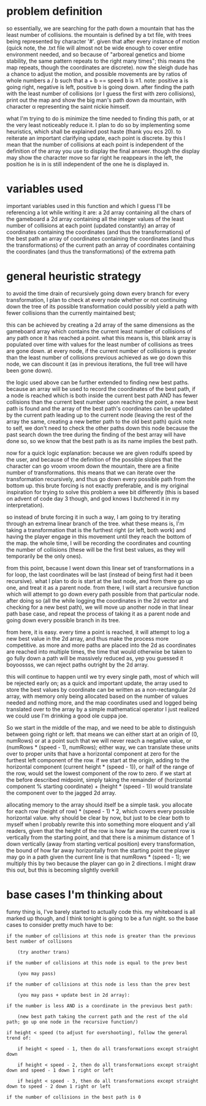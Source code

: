 # problem definition
so essentially, we are searching for the path down a mountain that has the least number of collisions. the mountain is defined by a txt file, with trees being represented by character '#'. given that after every instance of motion (quick note, the .txt file will almost not be wide enough to cover entire environment needed, and so because of "arboreal genetics and biome stability, the same pattern repeats to the right many times"; this means the map repeats, though the coordinates are discrete). now the sleigh dude has a chance to adjust the motion, and possible movements are by ratios of whole numbers a / b such that a + b == speed b is ≥1. note: positive a is going right, negative is left, positive b is going down. after finding the path with the least number of collisions (or I guess the first with zero collisions), print out the map and show the big man's path down da mountain, with character α representing the saint nickie himself.

what I'm trying to do is minimize the time needed to finding this path, or at the very least noticeably reduce it. I plan to do so by implementing some heuristics, which shall be explained post haste (thank you ecs 20). to reiterate an important clarifying update, each point is discrete. by this I mean that the number of collisions at each point is independent of the definition of the array you use to display the final answer. though the display may show the character move so far right he reappears in the left, the position he is in is still independent of the one he is displayed in.

# variables used
important variables used in this function and which I guess I'll be referencing a lot while writing it are:
    a 2d array containing all the chars of the gameboard
    a 2d array containing all the integer values of the least number of collisions at each point (updated constantly)
    an array of coordinates containing the coordinates (and thus the transformations) of the best path
    an array of coordinates containing the coordinates (and thus the transformations) of the current path
    an array of coordinates containing the coordinates (and thus the transformations) of the extrema path

# general heuristic strategy
to avoid the time drain of recursively going down every branch for every transformation, I plan to check at every node whether or not continuing down the tree of its possible transformation could possibly yield a path with fewer collisions than the currently maintained best;

this can be achieved by creating a 2d array of the same dimensions as the gameboard array which contains the current least number of collisions of any path once it has reached a point. what this means is, this blank array is populated over time with values for the least number of collisions as trees are gone down. at every node, if the current number of collisions is greater than the least number of collisions previous achieved as we go down this node, we can discount it (as in previous iterations, the full tree will have been gone down). 

the logic used above can be further extended to finding new best paths. because an array will be used to record the coordinates of the best path, if a node is reached which is both inside the current best path AND has fewer collisions than the current best number upon reaching the point, a new best path is found and the array of the best path's coordinates can be updated by the current path leading up to the current node (leaving the rest of the array the same, creating a new better path to the old best path) quick note to self, we don't need to check the other paths down this node because the past search down the tree during the finding of the best array will have done so, so we know that the best path is as its name implies the best path.

now for a quick logic explanation: because we are given rodulfs speed by the user, and because of the definition of the possible slopes that the character can go vroom vroom down the mountain, there are a finite number of transformations. this means that we can iterate over the transformation recursively, and thus go down every possible path from the bottom up. this brute forcing is not exactly preferable, and is my original inspiration for trying to solve this problem a wee bit differently (this is based on advent of code day 3 though, and god knows I butchered it in my interpretation). 

so instead of brute forcing it in such a way, I am going to try iterating through an extrema linear branch of the tree. what these means is, I'm taking a transformation that is the furthest right (or left, both work) and having the player engage in this movement until they reach the bottom of the map. the whole time, I will be recording the coordinates and counting the number of collisions (these will be the first best values, as they will temporarily be the only ones). 

from this point, because I went down this linear set of transformations in a for loop, the last coordinates will be last (instead of being first had it been recursive). what I plan to do is start at the last node, and from there go up one, and treat it as a parent node. from there, I will start a recursive function which will attempt to go down every path possible from that particular node. after doing so (all the while logging the coordinates in the 2d vector and checking for a new best path), we will move up another node in that linear path base case, and repeat the process of taking it as a parent node and going down every possible branch in its tree. 

from here, it is easy. every time a point is reached, it will attempt to log a new best value in the 2d array, and thus make the process more competitive. as more and more paths are placed into the 2d as coordinates are reached into multiple times, the time that would otherwise be taken to go fully down a path will be massively reduced as, yep you guessed it boyoossss, we can reject paths outright by the 2d array. 

this will continue to happen until we try every single path, most of which will be rejected early on; as a quick and important update, the array used to store the best values by coordinate can be written as a non-rectangular 2d array, with memory only being allocated based on the number of values needed and nothing more, and the map coordinates used and logged being translated over to the array by a simple mathematical operator I just realized we could use I'm drinking a good ole cuppa joe. 

So we start in the middle of the map, and we need to be able to distinguish between going right or left. that means we can either start at an origin of (0, numRows) or at a point such that we will never reach a negative value, or (numRows * (speed - 1), numRows); either way, we can translate these units over to proper units that have a horizontal component at zero for the furthest left component of the row. if we start at the origin, adding to the horizontal component (current height * (speed - 1)), or half of the range of the row, would set the lowest component of the row to zero. if we start at the before described midpoint, simply taking the remainder of (horizontal component % starting coordinate) + (height * (speed - 1)) would translate the component over to the jagged 2d array.

allocating memory to the array should itself be a simple task. you allocate for each row (height of row) * (speed - 1) * 2, which covers every possible horizontal value. why should be clear by now, but just to be clear both to myself when I probably rewrite this into something more eloquent and y'all readers, given that the height of the row is how far away the current row is vertically from the starting point, and that there is a minimum distance of 1 down vertically (away from starting vertical position) every transformation, the bound of how far away horizontally from the starting point the player may go in a path given the current line is that numRows * (speed - 1); we multiply this by two because the player can go in 2 directions. I might draw this out, but this is becoming slightly overkill

# base cases I'm thinking about
funny thing is, I've barely started to actually code this. my whiteboard is all marked up though, and I think tonight is going to be a fun night. so the base cases to consider pretty much have to be:

    if the number of collisions at this node is greater than the previous best number of collisons 
    
        (try another trans)
    
    if the number of collisions at this node is equal to the prev best 
    
        (you may pass)
    
    if the number of collisions at this node is less than the prev best 
        
        (you may pass + update best in 2d array):   
    
    if the number is less AND is a coordinate in the previous best path:
        
        (new best path taking the current path and the rest of the old path; go up one node in the recursive function/)
    
    if height < speed (to adjust for overshooting), follow the general trend of:
    
        if height < speed - 1, then do all transformations except straight down  
    
        if height < speed - 2, then do all transformations except straight down and speed - 1 down 1 right or left  
        
        if height < speed - 3, then do all transformations except straight down to speed - 2 down 1 right or left

    if the number of collisions in the best path is 0
